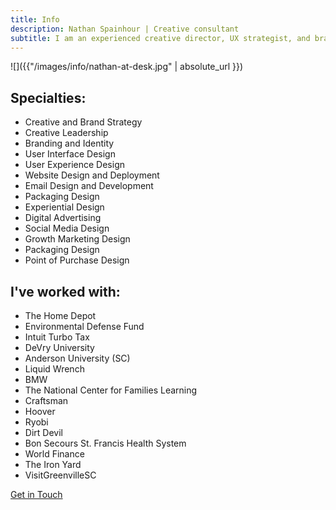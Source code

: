 ```yaml
---
title: Info
description: Nathan Spainhour | Creative consultant
subtitle: I am an experienced creative director, UX strategist, and brand director known for my leadership abilities in both in-house and agency settings. I'm able to spearhead brand creative initiatives that encompass the development of brand identity and standards, as well as the design of desktop and mobile interfaces, packaging, and environmental projects.
---
```


![]({{"/images/info/nathan-at-desk.jpg" | absolute_url }})

## Specialties:
* Creative and Brand Strategy
* Creative Leadership
* Branding and Identity
* User Interface Design
* User Experience Design
* Website Design and Deployment
* Email Design and Development
* Packaging Design
* Experiential Design
* Digital Advertising
* Social Media Design
* Growth Marketing Design
* Packaging Design
* Point of Purchase Design

## I've worked with:
* The Home Depot
* Environmental Defense Fund
* Intuit Turbo Tax
* DeVry University
* Anderson University (SC)
* Liquid Wrench
* BMW
* The National Center for Families Learning
* Craftsman
* Hoover
* Ryobi
* Dirt Devil
* Bon Secours St. Francis Health System
* World Finance
* The Iron Yard
* VisitGreenvilleSC

<a href="/contact.html" class="button button--large">Get in Touch</a>